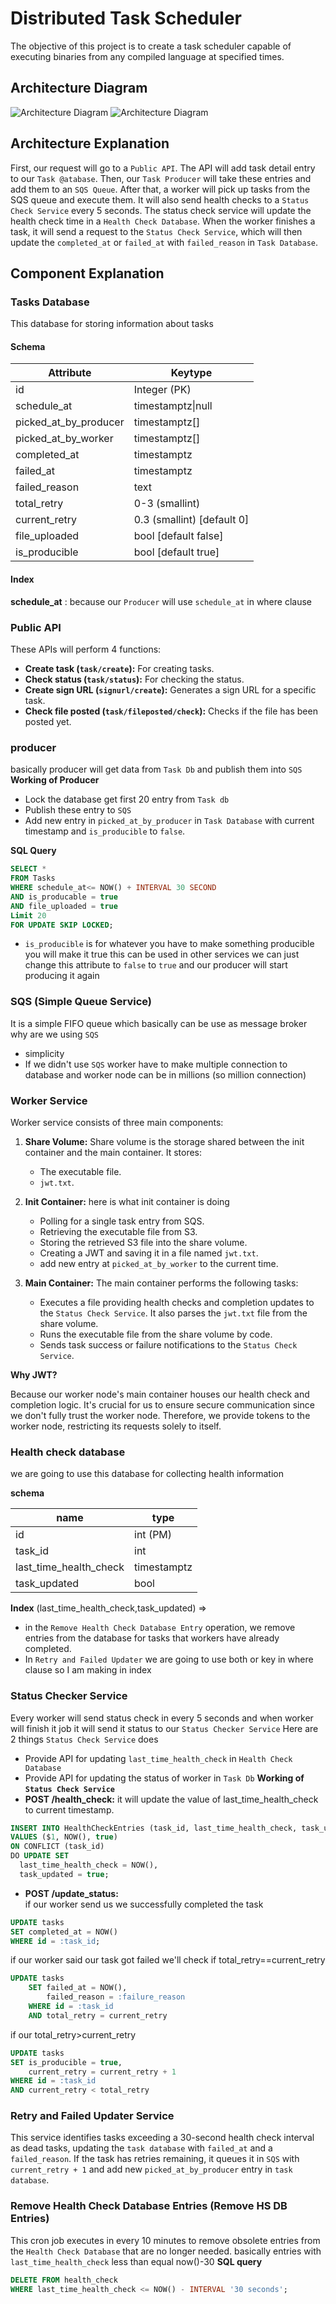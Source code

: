 # Distributed Task Scheduler
The objective of this project is to create a task scheduler capable of executing binaries from any compiled language at specified times.

## Architecture Diagram
![Architecture Diagram](images/light.png#gh-light-mode-only)
![Architecture Diagram](images/dark.png#gh-dark-mode-only)

## Architecture Explanation
First, our request will go to a `Public API`. The API will add task detail entry to our `Task @atabase`. Then, our `Task Producer` will take these entries and add them to an `SQS Queue`. After that, a worker will pick up tasks from the SQS queue and execute them. It will also send health checks to a `Status Check Service` every 5 seconds. The status check service will update the health check time in a `Health Check Database`. When the worker finishes a task, it will send a request to the `Status Check Service`, which will then update the `completed_at` or `failed_at` with `failed_reason` in `Task Database`.

## Component Explanation
### Tasks Database
This database for storing information about tasks
#### Schema

| Attribute             | Keytype                    |
| --------------------- | -------------------------- |
| id                    | Integer (PK)               |
| schedule_at           | timestamptz\|null          |
| picked_at_by_producer | timestamptz[]              |
| picked_at_by_worker   | timestamptz[]              |
| completed_at          | timestamptz                |
| failed_at             | timestamptz                |
| failed_reason         | text                       |
| total_retry           | 0-3 (smallint)             |
| current_retry         | 0.3 (smallint) [default 0] |
| file_uploaded         | bool [default false]       |
| is_producible         | bool [default true]        |

#### Index
**schedule_at** : because our `Producer` will use `schedule_at` in where clause

### Public API
These APIs will perform 4 functions:

- **Create task (`task/create`):** For creating tasks.
- **Check status (`task/status`):** For checking the status.
- **Create sign URL (`signurl/create`):** Generates a sign URL for a specific task.
- **Check file posted (`task/fileposted/check`):** Checks if the file has been posted yet.
 
### producer
basically producer will get data from `Task Db` and publish them into `SQS`
**Working of Producer**
- Lock the database get first 20 entry from `Task db`
- Publish these entry to `SQS` 
- Add new entry in `picked_at_by_producer` in `Task Database` with current timestamp and `is_producible` to `false`.

**SQL Query**
```sql
SELECT *
FROM Tasks
WHERE schedule_at<= NOW() + INTERVAL 30 SECOND
AND is_producable = true  
AND file_uploaded = true 
Limit 20
FOR UPDATE SKIP LOCKED;
```

- `is_producible` is for whatever you have to make something producible you will make it true this can be used in other services we can just change this attribute to `false` to `true` and our producer will start producing it again


### SQS (Simple Queue Service)

It is a simple FIFO queue which basically can be use as message broker
why are we using `SQS`
- simplicity 
- If we didn't use `SQS` worker have to make multiple connection to database and worker node can be in millions (so million connection)   

### Worker Service
Worker service consists of three main components:
1. **Share Volume:**
   Share volume is the storage shared between the init container and the main container. It stores:
   - The executable file.
   - `jwt.txt`.

2. **Init Container:**
   here is what init container is doing
   - Polling for a single task entry from SQS.
   - Retrieving the executable file from S3.
   - Storing the retrieved S3 file into the share volume.
   - Creating a JWT and saving it in a file named `jwt.txt`.
   - add new entry at `picked_at_by_worker` to the current time.

3. **Main Container:**
   The main container performs the following tasks:
   - Executes a file providing health checks and completion updates to the `Status Check Service`. It also parses the `jwt.txt` file from the share volume.
   - Runs the executable file from the share volume by code.
   - Sends task success or failure notifications to the `Status Check Service`.


**Why JWT?**

Because our worker node's main container houses our health check and completion logic. It's crucial for us to ensure secure communication since we don't fully trust the worker node. Therefore, we provide tokens to the worker node, restricting its requests solely to itself.

### Health check database
we are going to use this database for collecting health information

**schema**

| name                             | type     |
| -------------------------------- | -------- |
| id                               | int (PM) |
| task_id                          | int      |
| last_time_health_check           | timestamptz |
| task_updated                     | bool     |


**Index**
(last_time_health_check,task_updated) => 
- in the `Remove Health Check Database Entry` operation, we remove entries from the database for tasks that workers have already completed.
- In `Retry and Failed Updater` we are going to use both or key in where clause so I am making in index

### Status Checker Service
Every worker will send status check in every 5 seconds and when worker will finish it job it will send it status to our `Status Checker Service`
Here are 2 things `Status Check Service` does
- Provide API for updating `last_time_health_check` in `Health Check Database`
- Provide API for updating the status of worker in `Task Db`
**Working of `Status Check Service`**
- **POST /health_check:** it will update the value of last_time_health_check to current timestamp.

```sql
INSERT INTO HealthCheckEntries (task_id, last_time_health_check, task_updated)
VALUES ($1, NOW(), true)
ON CONFLICT (task_id)
DO UPDATE SET
  last_time_health_check = NOW(),
  task_updated = true;
```

- **POST /update_status:**  
if our worker send us we successfully completed the task

```sql
UPDATE tasks
SET completed_at = NOW()
WHERE id = :task_id;
```

if our worker said our task got failed
we'll check if total_retry==current_retry

```sql
UPDATE tasks
    SET failed_at = NOW(),
        failed_reason = :failure_reason
    WHERE id = :task_id
    AND total_retry = current_retry
```


if our total_retry>current_retry

```sql
UPDATE tasks
SET is_producible = true,
    current_retry = current_retry + 1
WHERE id = :task_id
AND current_retry < total_retry
```

### Retry and Failed Updater Service
This service identifies tasks exceeding a 30-second health check interval as dead tasks, updating the `task database` with `failed_at` and a `failed_reason`. If the task has retries remaining, it queues it in `SQS` with `current_retry + 1` and add new `picked_at_by_producer` entry in `task database`.

### Remove Health Check Database Entries (Remove HS DB Entries)
This cron job executes in every 10 minutes to remove obsolete entries from the `Health Check Database` that are no longer needed. basically entries with `last_time_health_check` less than equal now()-30
**SQL query**
```sql
DELETE FROM health_check 
WHERE last_time_health_check <= NOW() - INTERVAL '30 seconds';
```

